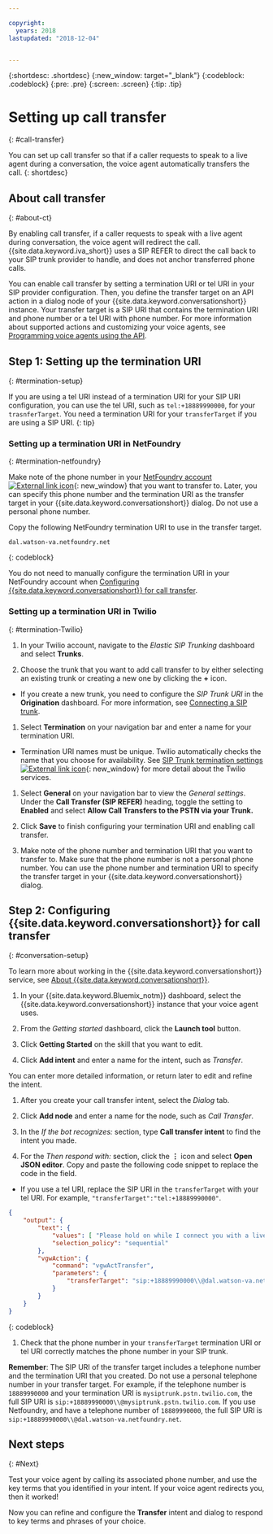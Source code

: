 ```yaml
---

copyright:
  years: 2018
lastupdated: "2018-12-04"


---
```


{:shortdesc: .shortdesc}
{:new_window: target="_blank"}
{:codeblock: .codeblock}
{:pre: .pre}
{:screen: .screen}
{:tip: .tip}


# Setting up call transfer
{: #call-transfer}

You can set up call transfer so that if a caller requests to speak to a live agent during a conversation, the voice agent automatically transfers the call.
{: shortdesc}

## About call transfer
{: #about-ct}

By enabling call transfer, if a caller requests to speak with a live agent during conversation, the voice agent will redirect the call. {{site.data.keyword.iva_short}} uses a SIP REFER to direct the call back to your SIP trunk provider to handle, and does not anchor transferred phone calls.

You can enable call transfer by setting a termination URI or tel URI in your SIP provider configuration. Then, you define the transfer target on an API action in a dialog node of your {{site.data.keyword.conversationshort}} instance. Your transfer target is a SIP URI that contains the termination URI and phone number or a tel URI with phone number. For more information about supported actions and customizing your voice agents, see [Programming voice agents using the API](/docs/services/voice-agent/api.html).

## Step 1: Setting up the termination URI
{: #termination-setup}

If you are using a tel URI instead of a termination URI for your SIP URI configuration, you can use the tel URI, such as `tel:+18889990000`, for your `trasnferTarget`. You need a termination URI for your `transferTarget` if you are using a SIP URI.
{: tip}

### Setting up a termination URI in NetFoundry
{: #termination-netfoundry}

Make note of the phone number in your [NetFoundry account![External link icon](../../icons/launch-glyph.svg "External link icon")](https://watson.netfoundry.io/watson-login){: new_window} that you want to transfer to. Later, you can specify this phone number and the termination URI as the transfer target in your {{site.data.keyword.conversationshort}} dialog. Do not use a personal phone number.

Copy the following NetFoundry termination URI to use in the transfer target.

```
dal.watson-va.netfoundry.net
```
{: codeblock}

You do not need to manually configure the termination URI in your NetFoundry account when [Configuring {{site.data.keyword.conversationshort}} for call transfer](#conversation-setup).

### Setting up a termination URI in Twilio
{: #termination-Twilio}

1. In your Twilio account, navigate to the _Elastic SIP Trunking_ dashboard and select **Trunks**.

1. Choose the trunk that you want to add call transfer to by either selecting an existing trunk or creating a new one by clicking the **+** icon.

  * If you create a new trunk, you need to configure the _SIP Trunk URI_ in the **Origination** dashboard.  For more information, see [Connecting a SIP trunk](/docs/services/voice-agent/connect-SIP.html).

1. Select **Termination** on your navigation bar and enter a name for your termination URI.

  * Termination URI names must be unique. Twilio automatically checks the name that you choose for availability. See [SIP Trunk termination settings ![External link icon](../../icons/launch-glyph.svg "External link icon")](https://www.twilio.com/docs/api/sip-trunking/getting-started#termination){: new_window} for more detail about the Twilio services.

1. Select **General** on your navigation bar to view the _General settings_. Under the **Call Transfer (SIP REFER)** heading, toggle the setting to **Enabled** and select **Allow Call Transfers to the PSTN via your Trunk.**

1. Click **Save** to finish configuring your termination URI and enabling call transfer.

1. Make note of the phone number and termination URI that you want to transfer to. Make sure that the phone number is not a personal phone number. You can use the phone number and termination URI to specify the transfer target in your {{site.data.keyword.conversationshort}} dialog.


## Step 2: Configuring {{site.data.keyword.conversationshort}} for call transfer
{: #conversation-setup}

To learn more about working in the {{site.data.keyword.conversationshort}} service, see [About {{site.data.keyword.conversationshort}}](/docs/conversation/index.html#about).

1. In your {{site.data.keyword.Bluemix_notm}} dashboard, select the {{site.data.keyword.conversationshort}} instance that your voice agent uses.

1. From the _Getting started_ dashboard, click the **Launch tool** button.

1. Click **Getting Started** on the skill that you want to edit.

1. Click **Add intent** and enter a name for the intent, such as _Transfer_.

  You can enter more detailed information, or return later to edit and refine the intent.

1. After you create your call transfer intent, select the _Dialog_ tab.

1. Click **Add node** and enter a name for the node, such as _Call Transfer_.

1. In the _If the bot recognizes:_ section, type **Call transfer intent** to find the intent you made.

1. For the _Then respond with:_ section, click the **&vellip;** icon and select **Open JSON editor**. Copy and paste the following code snippet to replace the code in the field.

  * If you use a tel URI, replace the SIP URI in the `transferTarget` with your tel URI. For example,  `"transferTarget":"tel:+18889990000"`.

  ```json
  {
      "output": {
          "text": {
              "values": [ "Please hold on while I connect you with a live agent." ],
              "selection_policy": "sequential"
          },
          "vgwAction": {
              "command": "vgwActTransfer",
              "parameters": {
                  "transferTarget": "sip:+18889990000\\@dal.watson-va.netfoundry.net"
              }
          }
      }
  }
  ```
  {: codeblock}

1. Check that the phone number in your `transferTarget` termination URI or tel URI correctly matches the phone number in your SIP trunk.

**Remember**: The SIP URI of the transfer target includes a telephone number and the termination URI that you created. Do not use a personal telephone number in your transfer target. For example, if the telephone number is `18889990000` and your termination URI is `mysiptrunk.pstn.twilio.com`, the full SIP URI is `sip:+18889990000\\@mysiptrunk.pstn.twilio.com`. If you use Netfoundry, and have a telephone number of `18889990000`, the full SIP URI is `sip:+18889990000\\@dal.watson-va.netfoundry.net`.

## Next steps
{: #Next}

Test your voice agent by calling its associated phone number, and use the key terms that you identified in your intent. If your voice agent redirects you, then it worked!

Now you can refine and configure the **Transfer** intent and dialog to respond to key terms and phrases of your choice.
